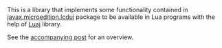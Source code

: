 This is a library that implements some functionality contained in [javax.microedition.lcdui](http://docs.oracle.com/javame/config/cldc/ref-impl/midp2.0/jsr118/javax/microedition/lcdui/package-summary.html) package to be available in Lua programs with the help of [Luaj](http://sourceforge.net/projects/luaj/]) library.

See the [accompanying post](http://icyrock.com/blog/2012/12/luaj-lcdui/) for an overview.
